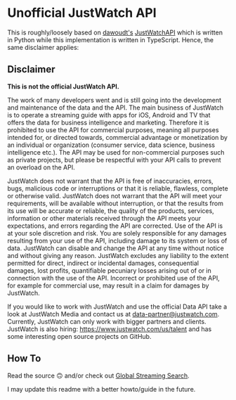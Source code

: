 # Unofficial JustWatch API

This is roughly/loosely based on [dawoudt's](https://github.com/dawoudt) [JustWatchAPI](https://github.com/dawoudt/JustWatchAPI) which is written in Python while this implementation is written in TypeScript. Hence, the same disclaimer applies:

## Disclaimer

**This is not the official JustWatch API.**

The work of many developers went and is still going into the development and maintenance of the data and the API. The main business of JustWatch is to operate a streaming guide with apps for iOS, Android and TV that offers the data for business intelligence and marketing. Therefore it is prohibited to use the API for commercial purposes, meaning all purposes intended for, or directed towards, commercial advantage or monetization by an individual or organization (consumer service, data science, business intelligence etc.). The API may be used for non-commercial purposes such as private projects, but please be respectful with your API calls to prevent an overload on the API.

JustWatch does not warrant that the API is free of inaccuracies, errors, bugs, malicious code or interruptions or that it is reliable, flawless, complete or otherwise valid. JustWatch does not warrant that the API will meet your requirements, will be available without interruption, or that the results from its use will be accurate or reliable, the quality of the products, services, information or other materials received through the API meets your expectations, and errors regarding the API are corrected. Use of the API is at your sole discretion and risk. You are solely responsible for any damages resulting from your use of the API, including damage to its system or loss of data. JustWatch can disable and change the API at any time without notice and without giving any reason. JustWatch excludes any liability to the extent permitted for direct, indirect or incidental damages, consequential damages, lost profits, quantifiable pecuniary losses arising out of or in connection with the use of the API.
Incorrect or prohibited use of the API, for example for commercial use, may result in a claim for damages by JustWatch.

If you would like to work with JustWatch and use the official Data API take a look at JustWatch Media and contact us at data-partner@justwatch.com. Currently, JustWatch can only work with bigger partners and clients. JustWatch is also hiring: https://www.justwatch.com/us/talent and has some interesting open source projects on GitHub.

## How To

Read the source 🙃 and/or check out [Global Streaming Search](https://github.com/Colaski/global-streaming-search).

I may update this readme with a better howto/guide in the future.
